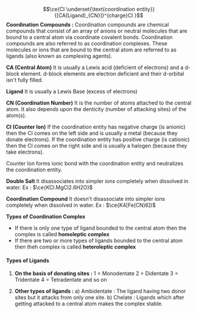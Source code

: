 $$\ce{CI \underset{\text{coordination entity}}{[CA(Ligand)_{CN}]}^{charge}CI }$$
**Coordination Compounds :**
Coordination compounds are chemical compounds that consist of an array of anions or neutral molecules that are bound to a central atom via coordinate covalent bonds. Coordination compounds are also referred to as coordination complexes. These molecules or ions that are bound to the central atom are referred to as ligands (also known as complexing agents).

**CA (Central Atom)**
It is usually a Lewis acid (deficient of electrons) and a d-block element.
d-block elements are electron deficient and their d-orbital isn't fully filled.

**Ligand**
It is usually a Lewis Base (excess of electrons)

**CN (Coordination Number)**
It is the number of atoms attached to the central atom. It also depends upon the denticity (number of attacking sites) of the atom(s).

**CI (Counter Ion)**
If the coordination entity has negative charge (is anionic) then the CI comes on the left side and is usually a metal (because they donate electrons).
If the coordination entity has positive charge (is cationic) then the CI comes on the right side and is usually a halogen (because they take electrons).

Counter Ion forms ionic bond with the coordination entity and neutralizes the coordination entity.

**Double Salt**
It disassociates into simpler ions  completely when dissolved in water.
Ex : $\ce{KCl.MgCl2.6H2O}$

**Coordination Compound**
It doesn't disassociate into simpler ions completely when dissolved in water.
Ex : $\ce{K4[Fe(CN)6]}$

**Types of Coordination Complex**
- If there is only one type of ligand bounded to the central atom then the complex is called **homoleptic complex**
- If there are two or more types of ligands bounded to the central atom then theh complex is called **heteroleptic complex**

#### Types of Ligands
1. **On the basis of donating sites :**
	1 = Monodentate
	2 = Didentate
	3 = Tridentate
	4 = Tetradentate and so on

2. **Other types of ligands :**
	a) Ambidentate :
				The ligand having two donor sites but it attacks from only one site.
	b) Chelate : 
					Ligands which after getting attacked to a central atom makes the complex stable.